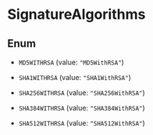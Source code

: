 

# SignatureAlgorithms

## Enum


* `MD5WITHRSA` (value: `"MD5WithRSA"`)

* `SHA1WITHRSA` (value: `"SHA1WithRSA"`)

* `SHA256WITHRSA` (value: `"SHA256WithRSA"`)

* `SHA384WITHRSA` (value: `"SHA384WithRSA"`)

* `SHA512WITHRSA` (value: `"SHA512WithRSA"`)



